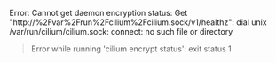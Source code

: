 Error: Cannot get daemon encryption status: Get "http://%2Fvar%2Frun%2Fcilium%2Fcilium.sock/v1/healthz": dial unix /var/run/cilium/cilium.sock: connect: no such file or directory
> Error while running 'cilium encrypt status':  exit status 1

